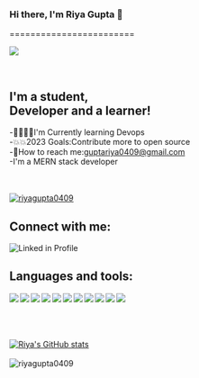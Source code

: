### Hi there, I'm <strong>Riya Gupta</strong> 👋️
========================

![](https://komarev.com/ghpvc/?username=riyagupta0409&color=blue&label=PROFILE+VIEWS)

<br/>

## I'm a student,<br/>Developer and a learner!
-👨‍💻️👨‍💻️I'm Currently learning Devops <br/>
-💥️💥️2023 Goals:Contribute more to open source <br/>
-📧️How to reach me:guptariya0409@gmail.com <br/>
-I'm a MERN stack developer <br/>
<br/>
<br/>


[![riyagupta0409](https://github-profile-trophy.vercel.app/?username=riyagupta0409)](https://github.com/ryo-ma/github-profile-trophy)


## Connect with me:
[<img align="left" alt="Linked in Profile" src="https://img.shields.io/badge/LinkedIn-0077B5?style=for-the-badge&logo=linkedin&logoColor=white"/>](https://www.linkedin.com/in/riya-gupta-bb06a7166)
<br/>
## Languages and tools:
<img align="left" margin="2px"  src="https://img.shields.io/badge/Python-3776AB?style=for-the-badge&logo=python&logoColor=white"/>
<img align="left" margin="2px"  src="https://img.shields.io/badge/HTML5-E34F26?style=for-the-badge&logo=html5&logoColor=white"/>
<img align="left" margin="2px"  src="https://img.shields.io/badge/CSS3-1572B6?style=for-the-badge&logo=css3&logoColor=white"/>
<img align="left" margin="2px"  src="https://img.shields.io/badge/JavaScript-323330?style=for-the-badge&logo=javascript&logoColor=F7DF1E}"/>
<img align="left" margin="2px"  src="https://img.shields.io/badge/C%2B%2B-00599C?style=for-the-badge&logo=c%2B%2B&logoColor=white"/>
<img align="left" margin="2px"  src="https://img.shields.io/badge/MongoDB-4EA94B?style=for-the-badge&logo=mongodb&logoColor=white"/>
<img align="left" margin="2px"  src="https://img.shields.io/badge/npm-CB3837?style=for-the-badge&logo=npm&logoColor=white"/>
<img align="left" margin="2px"  src="https://img.shields.io/badge/React-20232A?style=for-the-badge&logo=react&logoColor=61DAFB}"/>
<img align="left" margin="2px"  src="https://img.shields.io/badge/Node.js-43853D?style=for-the-badge&logo=node.js&logoColor=white"/>
<img align="left" margin="2px"  src="https://img.shields.io/badge/Express.js-404D59?style=for-the-badge"/>
<img align='left' margin="2px"  src="https://img.shields.io/badge/MySQL-00000F?style=for-the-badge&logo=mysql&logoColor=white"/>
<br/>
<br/>
<br/>
<br/>




[![Riya's GitHub stats](https://github-readme-stats.vercel.app/api?username=riyagupta0409&show_icons=true&theme=radical&align=left )](https://github.com/riyagupta0409/github-readme-stats)
<br/>
<br/>
![riyagupta0409](https://github-readme-streak-stats.herokuapp.com/?user=riyagupta0409&theme=radical&align=left)

